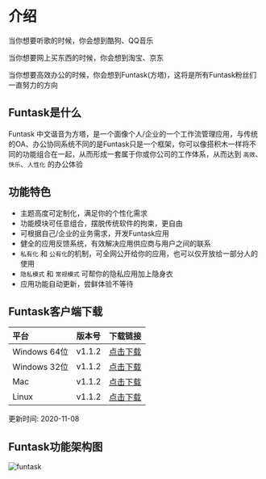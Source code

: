 # 介绍

当你想要听歌的时候，你会想到酷狗、QQ音乐

当你想要网上买东西的时候，你会想到淘宝、京东

当你想要高效办公的时候，你会想到Funtask(方塔)，这将是所有Funtask粉丝们一直努力的方向

## Funtask是什么

Funtask 中文谐音为方塔，是一个面像个人/企业的一个工作流管理应用，与传统的OA、办公协同系统不同的是Funtask只是一个框架，你可以像搭积木一样将不同的功能组合在一起，从而形成一套属于你或你公司的工作体系，从而达到 `高效`、`快乐`、`人性化` 的办公体验

## 功能特色

-   主题高度可定制化，满足你的个性化需求
-   功能模块可任意组合，摆脱传统软件的拘束，更自由
-   可根据自己/企业的业务需求，开发Funtask应用
-   健全的应用反馈系统，有效解决应用供应商与用户之间的联系
-   `私有化` 和 `公有化`的机制，可全网公开给你的应用，也可以仅开放给一部分人的使用
-   `隐私模式` 和 `常规模式` 可帮你的隐私应用加上隐身衣
-   应用功能自动更新，尝鲜体验不等待

## Funtask客户端下载

| 平台          | 版本号    | 下载链接                                                                          |
| :---------- | :----- | :---------------------------------------------------------------------------- |
| Windows 64位 | v1.1.2 | [点击下载](https://funtask.dev/download/windows/Funtask%20Setup%201.1.2.exe)      |
| Windows 32位 | v1.1.2 | [点击下载](https://funtask.dev/download/windows/Funtask%20Setup%201.1.2_ia32.exe) |
| Mac         | v1.1.2 | [点击下载](https://funtask.dev/download/mac/Funtask%20Setup%201.1.2.exe)          |
| Linux       | v1.1.2 | [点击下载](https://funtask.dev/download/linux/Funtask_1.1.2_amd64.snap)           |

更新时间: 2020-11-08

## Funtask功能架构图

![funtask](/framework.jpg)
